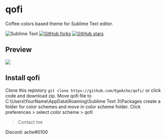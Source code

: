 # qofi
Coffee colors based theme for Sublime Text editor.

![Sublime Text](https://img.shields.io/badge/sublime_text-%23575757.svg?style=for-the-badge&logo=sublime-text&logoColor=important) [![GitHub forks](https://img.shields.io/github/forks/EgeAche/qofi?color=%23FF9800&logo=%23FF9800&logoColor=%23FF9800&style=for-the-badge)](https://github.com/EgeAche/qofi/network) [![GitHub stars](https://img.shields.io/github/stars/EgeAche/qofi?color=%23FF9800&logo=%23FF9800&logoColor=%23FF9800&style=for-the-badge)](https://github.com/EgeAche/qofi/stargazers) 
## Preview
![](https://i.imgur.com/SoRmQqL.png)

## Install qofi

Clone this repistory `git clone https://github.com/EgeAche/qofi/` or click code and download zip. Move qofi file to C:\Users\YourName\AppData\Roaming\Sublime Text 3\Packages create a folder for color schemes and move in color scheme folder. Click preferences > select color scheme > qofi


> Contact me

Discord: ache#0100
